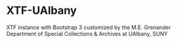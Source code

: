 # XTF-UAlbany
XTF instance with Bootstrap 3 customized by the M.E. Grenander Department of Special Collections &amp; Archives at UAlbany, SUNY

